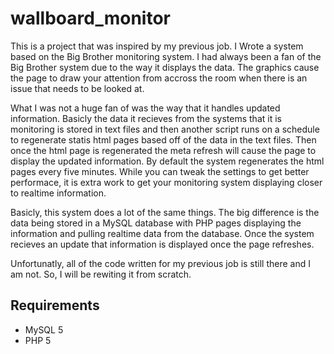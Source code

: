 wallboard_monitor
=================

This is a project that was inspired by my previous job. I Wrote a system based on the Big Brother monitoring system. I had always been
a fan of the Big Brother system due to the way it displays the data. The graphics cause the page to draw your attention from accross
the room when there is an issue that needs to be looked at.

What I was not a huge fan of was the way that it handles updated information. Basicly the data it recieves from the systems that it is
monitoring is stored in text files and then another script runs on a schedule to regenerate statis html pages based off of the data in
the text files. Then once the html page is regenerated the meta refresh will cause the page to display the updated information. By default
the system regenerates the html pages every five minutes. While you can tweak the settings to get better performace, it is extra work to
get your monitoring system displaying closer to realtime information.

Basicly, this system does a lot of the same things. The big difference is the data being stored in a MySQL database with PHP pages displaying
the information and pulling realtime data from the database. Once the system recieves an update that information is displayed once the page
refreshes.

Unfortunatly, all of the code written for my previous job is still there and I am not. So, I will be rewiting it from scratch.

Requirements
------------

- MySQL 5
- PHP 5
